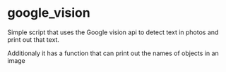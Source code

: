 # google_vision

Simple script that uses the Google vision api to detect text in photos and print out that text.

Additionaly it has a function that can print out the names of objects in an image

